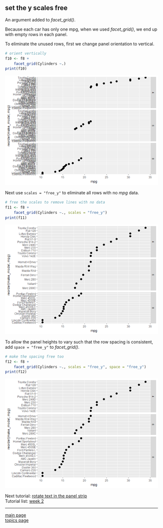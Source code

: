
set the y scales free
---------------------

An argument added to *facet\_grid()*.

Because each car has only one mpg, when we used *facet\_grid()*, we end up with empty rows in each panel.

To eliminate the unused rows, first we change panel orientation to vertical.

``` r
# orient vertically
f10 <- f8 +
    facet_grid(Cylinders ~.)
print(f10)
```

![](tut-07-images/09-unnamed-chunk-3-1.png)

Next use `scales = "free_y"` to eliminate all rows with no *mpg* data.

``` r
# free the scales to remove lines with no data
f11 <- f8 +
    facet_grid(Cylinders ~., scales = "free_y")
print(f11)
```

![](tut-07-images/09-unnamed-chunk-4-1.png)

To allow the panel heights to vary such that the row spacing is consistent, add `space = "free_y"` to *facet\_grid()*.

``` r
# make the spacing free too
f12 <- f8 +
    facet_grid(Cylinders ~., scales = "free_y", space = "free_y")
print(f12)
```

![](tut-07-images/09-unnamed-chunk-5-1.png)

Next tutorial: [rotate text in the panel strip](tut-0710_rotate-strip-text.md)<br> Tutorial list: [week 2](week-02_assignments.md)

------------------------------------------------------------------------

[main page](../README.md)<br> [topics page](../README-by-topic.md)
